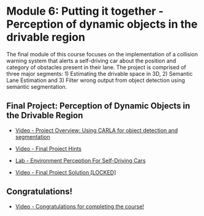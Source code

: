 # Module 6: Putting it together - Perception of dynamic objects in the drivable region

The final module of this course focuses on the implementation of a collision warning system that alerts a self-driving car about the position and category of obstacles present in their lane. The project is comprised of three major segments: 1) Estimating the drivable space in 3D, 2) Semantic Lane Estimation and 3) Filter wrong output from object detection using semantic segmentation.

## Final Project: Perception of Dynamic Objects in the Drivable Region

- [Video - Project Overview: Using CARLA for object detection and segmentation](https://www.coursera.org/learn/visual-perception-self-driving-cars/lecture/xe7o7/project-overview-using-carla-for-object-detection-and-segmentation)

- [Video - Final Project Hints](https://www.coursera.org/learn/visual-perception-self-driving-cars/lecture/iLtfA/final-project-hints)

- [Lab - Environment Perception For Self-Driving Cars](./Labs/Environment%20Perception%20For%20Self-Driving%20Cars%20-%20Learner%20-%20v1.ipynb)

- [Video - Final Project Solution [LOCKED]](https://www.coursera.org/learn/visual-perception-self-driving-cars/lecture/PWGkb/final-project-solution-locked)

## Congratulations!

- [Video - Congratulations for completing the course!](https://www.coursera.org/learn/visual-perception-self-driving-cars/lecture/TA1k6/congratulations-for-completing-the-course)